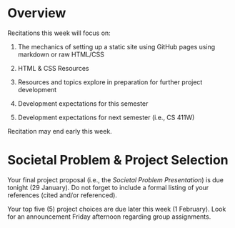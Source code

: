 # Overview

Recitations this week will focus on:

  1. The mechanics of setting up a static site using GitHub pages using
     markdown or raw HTML/CSS

  2. HTML & CSS Resources

  3. Resources and topics explore in preparation for further project development

  4. Development expectations for this semester

  5. Development expectations for next semester (i.e., CS 411W)

Recitation may end early this week.


# Societal Problem & Project Selection

Your final project proposal (i.e., the *Societal Problem Presentation*) is due
tonight (29 January). Do not forget to include a formal listing of your
references (cited and/or referenced).

Your top five (5) project choices are due later this week (1 February). Look
for an announcement Friday afternoon regarding group assignments.



